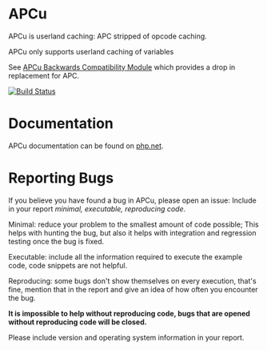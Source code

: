APCu
====

APCu is userland caching: APC stripped of opcode caching.

APCu only supports userland caching of variables

See [APCu Backwards Compatibility Module](https://github.com/krakjoe/apcu-bc) which provides a drop in replacement for APC.


[![Build Status](https://travis-ci.org/krakjoe/apcu.svg?branch=master)](https://travis-ci.org/krakjoe/apcu)

Documentation
============

APCu documentation can be found on [php.net](http://php.net/apcu).

Reporting Bugs
=============

If you believe you have found a bug in APCu, please open an issue: Include in your report *minimal, executable, reproducing code*.

Minimal: reduce your problem to the smallest amount of code possible; This helps with hunting the bug, but also it helps with integration and regression testing once the bug is fixed.

Executable: include all the information required to execute the example code, code snippets are not helpful.

Reproducing: some bugs don't show themselves on every execution, that's fine, mention that in the report and give an idea of how often you encounter the bug.

__It is impossible to help without reproducing code, bugs that are opened without reproducing code will be closed.__

Please include version and operating system information in your report.
